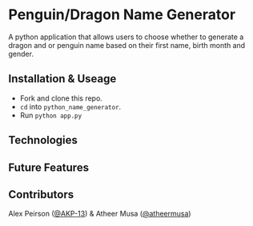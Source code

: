 # Penguin/Dragon Name Generator

A python application that allows users to choose whether to generate a dragon and or penguin name based on their first name, birth month and gender.

## Installation & Useage

- Fork and clone this repo.
- `cd` into `python_name_generator`.
- Run `python app.py`

## Technologies

## Future Features

## Contributors
Alex Peirson ([@AKP-13](https://github.com/AKP-13)) & Atheer Musa ([@atheermusa](https://github.com/atheermusa))